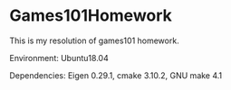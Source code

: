 # Games101Homework
This is my resolution of games101 homework.

Environment: Ubuntu18.04

Dependencies: Eigen 0.29.1, cmake 3.10.2, GNU make 4.1
